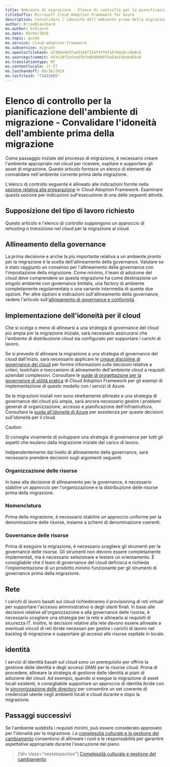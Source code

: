 ```yaml
---
title: Ambiente di migrazione - Elenco di controllo per la pianificazione
titleSuffix: Microsoft Cloud Adoption Framework for Azure
description: Convalidare l'idoneità dell'ambiente prima della migrazione
author: BrianBlanchard
ms.author: brblanch
ms.date: 04/04/2019
ms.topic: guide
ms.service: cloud-adoption-framework
ms.subservice: migrate
ms.openlocfilehash: d2366e4b5fad3344f324f9ff6f1b7dda0cc0b8c6
ms.sourcegitcommit: 443c28f3afeedfbfe8b9980875a54afdbebd83a8
ms.translationtype: MT
ms.contentlocale: it-IT
ms.lasthandoff: 09/16/2019
ms.locfileid: "71022605"
---
```

# <a name="migration-environment-planning-checklist---validate-environmental-readiness-prior-to-migration"></a>Elenco di controllo per la pianificazione dell'ambiente di migrazione - Convalidare l'idoneità dell'ambiente prima della migrazione

Come passaggio iniziale del processo di migrazione, è necessario creare l'ambiente appropriato nel cloud per ricevere, ospitare e supportare gli asset di migrazione. Questo articolo fornisce un elenco di elementi da convalidare nell'ambiente corrente prima della migrazione.

L'elenco di controllo seguente è allineato alle indicazioni fornite nella [sezione relativa alla preparazione](../../../ready/index.md) in Cloud Adoption Framework. Esaminare questa sezione per indicazioni sull'esecuzione di una delle seguenti attività.

## <a name="effort-type-assumption"></a>Supposizione del tipo di lavoro richiesto

Questo articolo e l'elenco di controllo suppongono un approccio di _rehosting_ o _transizione nel cloud_ per la migrazione al cloud.

## <a name="governance-alignment"></a>Allineamento della governance

La prima decisione e anche la più importante relativa a un ambiente pronto per la migrazione è la scelta dell'allineamento della governance. Valutare se è stato raggiunto un consenso per l'allineamento della governance con l'impostazione della migrazione. Come minimo, il team di adozione del cloud deve comprendere se questa migrazione ha come destinazione un singolo ambiente con governance limitata, una factory di ambiente completamente regolamentata o una variante intermedia di queste due opzioni. Per altre opzioni e indicazioni sull'allineamento della governance, vedere l'articolo sull'[allineamento di governance e conformità](../../expanded-scope/governance-or-compliance.md).

## <a name="cloud-readiness-implementation"></a>Implementazione dell'idoneità per il cloud

Che si scelga o meno di allinearsi a una strategia di governance del cloud più ampia per la migrazione iniziale, sarà necessario assicurarsi che l'ambiente di distribuzione cloud sia configurato per supportare i carichi di lavoro.

Se si prevede di allineare la migrazione a una strategia di governance del cloud dall'inizio, sarà necessario applicare le [cinque discipline di governance del cloud](../../../govern/governance-disciplines.md) per fornire informazioni sulle decisioni relative a criteri, toolchain e meccanismi di alineamento dell'ambiente cloud a requisiti aziendali complessivi. Consultare le [guide di progettazione per la governance di utilità pratica](../../../govern/guides/index.md) di Cloud Adoption Framework per gli esempi di implementazione di questo modello con i servizi di Azure.

Se le migrazioni iniziali non sono strettamente allineate a una strategia di governance del cloud più ampia, sarà ancora necessario gestire i problemi generali di organizzazione, accesso e pianificazione dell'infrastruttura. Consultare la [guida all'idoneità di Azure](../../../ready/azure-readiness-guide/index.md) per assistenza per queste decisioni sull'idoneità per il cloud.

> [!CAUTION]
> Si consiglia vivamente di sviluppare una strategia di governance per tutti gli aspetti che esulano dalla migrazione iniziale del carico di lavoro.

Indipendentemente dal livello di allineamento della governance, sarà necessario prendere decisioni sugli argomenti seguenti.

### <a name="resource-organization"></a>Organizzazione delle risorse

In base alla decisione di allineamento per la governance, è necessario stabilire un approccio per l'organizzazione e la distribuzione delle risorse prima della migrazione.

### <a name="nomenclature"></a>Nomenclatura

Prima della migrazione, è necessario stabilire un approccio uniforme per la denominazione delle risorse, insieme a schemi di denominazione coerenti.

### <a name="resource-governance"></a>Governance delle risorse

Prima di eseguire la migrazione, è necessario scegliere gli strumenti per la governance delle risorse. Gli strumenti non devono essere completamente implementati, ma è necessario selezionare e testare un orientamento. È consigliabile che il team di governance del cloud definisca e richieda l'implementazione di un prodotto minimo funzionante per gli strumenti di governance prima della migrazione.

## <a name="network"></a>Rete

I carichi di lavoro basati sul cloud richiederanno il provisioning di reti virtuali per supportare l'accesso amministrativo e degli utenti finali. In base alle decisioni relative all'organizzazione e alla governance delle risorse, è necessario scegliere una strategia per la rete e allinearla ai requisiti di sicurezza IT. Inoltre, le decisioni relative alla rete devono essere allineate a eventuali vincoli di reti ibride necessari per gestire i carichi di lavoro nel backlog di migrazione e supportare gli accessi alle risorse ospitate in locale.

## <a name="identity"></a>identità

I servizi di identità basati sul cloud sono un prerequisito per offrire la gestione delle identità e degli accessi (IAM) per le risorse cloud. Prima di procedere, allineare la strategia di gestione delle identità ai piani di adozione del cloud. Ad esempio, quando si esegue la migrazione di asset locali esistenti, è consigliabile supportare un approccio di identità ibride con la [sincronizzazione delle directory](../../../decision-guides/identity/index.md) per consentire un set coerente di credenziali utente negli ambienti locali e cloud durante e dopo la migrazione.

## <a name="next-steps"></a>Passaggi successivi

Se l'ambiente soddisfa i requisiti minimi, può essere considerato approvato per l'idoneità per la migrazione. La [complessità culturale e la gestione del cambiamento](./cultural-complexity.md) consentono di allineare i ruoli e le responsabilità per garantire aspettative appropriate durante l'esecuzione del piano.

> [!div class="nextstepaction"]
> [Complessità culturale e gestione del cambiamento](./cultural-complexity.md)

